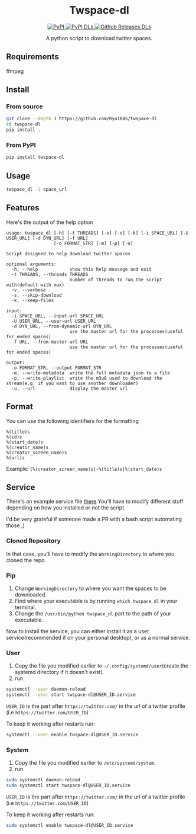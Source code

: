 <div align="center">
  <h1 id="twspace-dl">Twspace-dl</h1>
  <p>
    <a href="https://pypi.org/project/twspace-dl/">
      <img src="https://img.shields.io/pypi/v/twspace-dl?style=for-the-badge" alt="PyPI">
    </a>
    <a href="https://pypi.org/project/twspace-dl/">
      <img src="https://img.shields.io/pypi/dm/twspace-dl?label=DOWNLOADS%20%28PYPI%29&amp;style=for-the-badge" alt="PyPI DLs">
    </a>
    <a href="https://github.com/Ryu1845/twspace-dl/releases">
      <img src="https://img.shields.io/github/downloads/Ryu1845/twspace-dl/total?label=DOWNLOADS%20%28GITHUB%29&amp;style=for-the-badge" alt="Github Releases DLs">
    </a>
  </p>
  <p>A python script to download twitter spaces.</p>
</div>

## Requirements

ffmpeg

## Install

### From source
```bash
git clone --depth 1 https://github.com/Ryu1845/twspace-dl
cd twspace-dl
pip install .
```

### From PyPI
```bash
pip install twspace-dl
```

## Usage
```bash
twspace_dl -i space_url
```

## Features
Here's the output of the help option
```
usage: twspace_dl [-h] [-t THREADS] [-v] [-s] [-k] [-i SPACE_URL] [-U USER_URL] [-d DYN_URL] [-f URL]
                  [-o FORMAT_STR] [-m] [-p] [-u]

Script designed to help download twitter spaces

optional arguments:
  -h, --help            show this help message and exit
  -t THREADS, --threads THREADS
                        number of threads to run the script with(default with max)
  -v, --verbose
  -s, --skip-download
  -k, --keep-files

input:
  -i SPACE_URL, --input-url SPACE_URL
  -U USER_URL, --user-url USER_URL
  -d DYN_URL, --from-dynamic-url DYN_URL
                        use the master url for the processes(useful for ended spaces)
  -f URL, --from-master-url URL
                        use the master url for the processes(useful for ended spaces)

output:
  -o FORMAT_STR, --output FORMAT_STR
  -m, --write-metadata  write the full metadata json to a file
  -p, --write-playlist  write the m3u8 used to download the stream(e.g. if you want to use another downloader)
  -u, --url             display the master url
```

## Format
You can use the following identifiers for the formatting
```
%(title)s
%(id)s
%(start_date)s
%(creator_name)s
%(creator_screen_name)s
%(url)s
```
Example: `[%(creator_screen_name)s]-%(title)s|%(start_date)s`

## Service
There's an example service file [there](../blob/master/twspace-dl@.service)
You'll have to modify different stuff depending on how you installed or not the script.

I'd be very grateful if someone made a PR with a bash script automating those ;)

### Cloned Repository
In that case, you'll have to modify the `WorkingDirectory` to where you cloned the repo.

### Pip
1. Change `WorkingDirectory` to where you want the spaces to be downloaded.
2. Find where your executable is by running `which twspace_dl` in your terminal.
3. Change the `/usr/bin/python twspace_dl` part to the path of your executable.


Now to install the service, you can either install it as a user service(recommended if on your personal desktop), or as a normal service.

### User
1. Copy the file you modified earlier to `~/.config/systemd/user`(create the systemd directory if it doesn't exist).
2. run

``` bash
systemctl --user daemon-reload
systemctl --user start twspace-dl@USER_ID.service
```
`USER_ID` is the part after `https://twitter.com/` in the url of a twitter profile (i.e `https://twitter.com/USER_ID`)

To keep it working after restarts run:

``` bash
systemctl --user enable twspace-dl@USER_ID.service
```

### System
1. Copy the file you modified earlier to `/etc/systemd/system`.
2. run

``` bash
sudo systemctl daemon-reload
sudo systemctl start twspace-dl@USER_ID.service
```
`USER_ID` is the part after `https://twitter.com/` in the url of a twitter profile (i.e `https://twitter.com/USER_ID`)

To keep it working after restarts run:

``` bash
sudo systemctl enable twspace-dl@USER_ID.service
```
